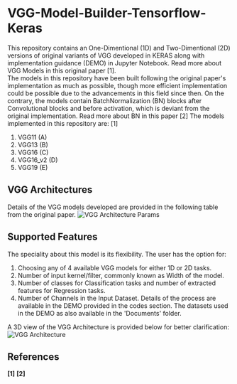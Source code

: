 # VGG-Model-Builder-Tensorflow-Keras

This repository contains an One-Dimentional (1D) and Two-Dimentional (2D) versions of original variants of VGG developed in KERAS along with implementation guidance (DEMO) in Jupyter Notebook. Read more about VGG Models in this original paper [1].  
The models in this repository have been built following the original paper's implementation as much as possible, though more efficient implementation could be possible due to the advancements in this field since then. On the contrary, the models contain BatchNormalization (BN) blocks after Convolutional blocks and before activation, which is deviant from the original implementation. Read more about BN in this paper [2] 
The models implemented in this repository are: [1]
1. VGG11 (A)
2. VGG13 (B)
3. VGG16 (C)
4. VGG16_v2 (D)
5. VGG19 (E)

## VGG Architectures
Details of the VGG models developed are provided in the following table from the original paper.
![VGG Architecture Params](https://github.com/Sakib1263/VGG-Model-Builder-KERAS/blob/main/Documents/Images/VGG.png "VGG Parameters")  

## Supported Features
The speciality about this model is its flexibility. The user has the option for: 
1. Choosing any of 4 available VGG models for either 1D or 2D tasks.
2. Number of input kernel/filter, commonly known as Width of the model.
3. Number of classes for Classification tasks and number of extracted features for Regression tasks.
4. Number of Channels in the Input Dataset.
Details of the process are available in the DEMO provided in the codes section. The datasets used in the DEMO as also available in the 'Documents' folder.  

A 3D view of the VGG Architecture is provided below for better clarification:
![VGG Architecture](https://github.com/Sakib1263/VGG-Model-Builder-KERAS/blob/main/Documents/Images/VGG%20Model.png "VGG Architecture 3D")  

## References  
**[1]** 
**[2]** 
